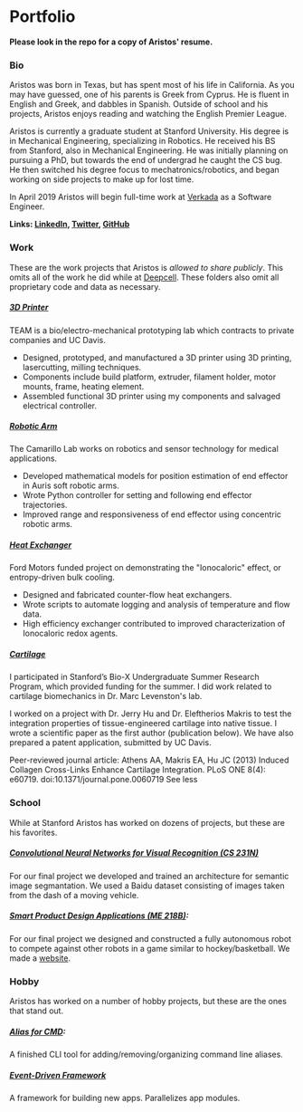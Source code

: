 # Portfolio

**Please look in the repo for a copy of Aristos' resume.**

### Bio
Aristos was born in Texas, but has spent most of his life in California. As you may have guessed, one of his parents is Greek from Cyprus. He is fluent in English and Greek, and dabbles in Spanish. Outside of school and his projects, Aristos enjoys reading and watching the English Premier League.

Aristos is currently a graduate student at Stanford University. His degree is in Mechanical Engineering, specializing in Robotics. He received his BS from Stanford, also in Mechanical Engineering. He was initially planning on pursuing a PhD, but towards the end of undergrad he caught the CS bug. He then switched his degree focus to mechatronics/robotics, and began working on side projects to make up for lost time.

In April 2019 Aristos will begin full-time work at [Verkada](https://www.verkada.com/) as a Software Engineer.

**Links: [LinkedIn](https://www.linkedin.com/in/aristos-athens-3a2635102), [Twitter](https://twitter.com/AristosAthens), [GitHub](https://github.com/aristosathens)**

### Work
These are the work projects that Aristos is *allowed to share publicly*. This omits all of the work he did while at [Deepcell](https://deepcellbio.com/). These folders also omit all proprietary code and data as necessary.

##### [3D Printer](https://github.com/aristosathens/Portfolio/tree/master/Work/3D%20Printer)
TEAM is a bio/electro-mechanical prototyping lab which contracts to private companies and UC Davis.
-	Designed, prototyped, and manufactured a 3D printer using 3D printing, lasercutting, milling techniques.
-	Components include build platform, extruder, filament holder, motor mounts, frame, heating element.
-	Assembled functional 3D printer using my components and salvaged electrical controller.

##### [Robotic Arm](https://github.com/aristosathens/Portfolio/tree/master/Work/Surgical%20Robotic%20Arm)
The Camarillo Lab works on robotics and sensor technology for medical applications.
-	Developed mathematical models for position estimation of end effector in Auris soft robotic arms.
-	Wrote Python controller for setting and following end effector trajectories.
-	Improved range and responsiveness of end effector using concentric robotic arms.

##### [Heat Exchanger](https://github.com/aristosathens/Portfolio/tree/master/Work/Heat%20Exchanger)
Ford Motors funded project on demonstrating the "Ionocaloric" effect, or entropy-driven bulk cooling.
-	Designed and fabricated counter-flow heat exchangers.
-	Wrote scripts to automate logging and analysis of temperature and flow data.
-	High efficiency exchanger contributed to improved characterization of Ionocaloric redox agents.

##### [Cartilage](https://github.com/aristosathens/Portfolio/tree/master/Work/Cartilage)
I participated in Stanford’s Bio-X Undergraduate Summer Research Program, which provided funding for the summer. I did work related to cartilage biomechanics in Dr. Marc Levenston's lab.

I worked on a project with Dr. Jerry Hu and Dr. Eleftherios Makris to test the integration properties of tissue-engineered cartilage into native tissue. I wrote a scientific paper as the first author (publication below). We have also prepared a patent application, submitted by UC Davis.

Peer-reviewed journal article: 
Athens AA, Makris EA, Hu JC (2013) Induced Collagen Cross-Links Enhance Cartilage Integration. PLoS ONE 8(4): e60719. doi:10.1371/journal.pone.0060719 See less


### School
While at Stanford Aristos has worked on dozens of projects, but these are his favorites.

##### [Convolutional Neural Networks for Visual Recognition (CS 231N)](https://github.com/aristosathens/Portfolio/tree/master/School/Convolutional%20Neural%20Networks%20for%20Image%20Segmentation)
For our final project we developed and trained an architecture for semantic image segmantation. We used a Baidu dataset consisting of images taken from the dash of a moving vehicle.

##### [Smart Product Design Applications (ME 218B)](https://github.com/aristosathens/Portfolio/tree/master/School/Semi-Autonomous%20Robot):
For our final project we designed and constructed a fully autonomous robot to compete against other robots in a game similar to hockey/basketball. We made a [website](https://me218risingedgedwellerss.weebly.com/).

### Hobby
Aristos has worked on a number of hobby projects, but these are the ones that stand out.

##### [Alias for CMD](https://github.com/aristosathens/Windows_Alias):
A finished CLI tool for adding/removing/organizing command line aliases.

##### [Event-Driven Framework](https://github.com/aristosathens/Event_Driven_Framework)
A framework for building new apps. Parallelizes app modules. 

